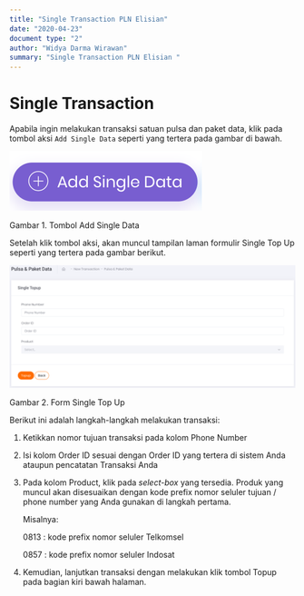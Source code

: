 ```yaml
---
title: "Single Transaction PLN Elisian"
date: "2020-04-23"
document type: "2" 
author: "Widya Darma Wirawan"
summary: "Single Transaction PLN Elisian "
---
```


# Single Transaction

Apabila ingin melakukan transaksi satuan pulsa dan paket data, klik pada tombol aksi `Add Single Data` seperti yang tertera pada gambar di bawah.

![](./image-user-manual/elisian-pulsa-single-1.png)

Gambar 1. Tombol Add Single Data

Setelah klik tombol aksi, akan muncul tampilan laman formulir Single Top Up seperti yang tertera pada gambar berikut. 

![](./image-user-manual/elisian-pulsa-single-2.png)

Gambar 2. Form Single Top Up

Berikut ini adalah langkah-langkah melakukan transaksi:

1. Ketikkan nomor tujuan transaksi pada kolom Phone Number
2. Isi kolom Order ID sesuai dengan Order ID yang tertera di sistem Anda ataupun pencatatan Transaksi Anda
3. Pada kolom Product, klik pada *select-box* yang tersedia. Produk yang muncul akan disesuaikan dengan kode prefix nomor seluler tujuan / phone number yang Anda gunakan di langkah pertama. 

    Misalnya: 

    0813 : kode prefix nomor seluler Telkomsel 

    0857 : kode prefix nomor seluler Indosat

4. Kemudian, lanjutkan transaksi dengan melakukan klik tombol Topup pada bagian kiri bawah halaman.